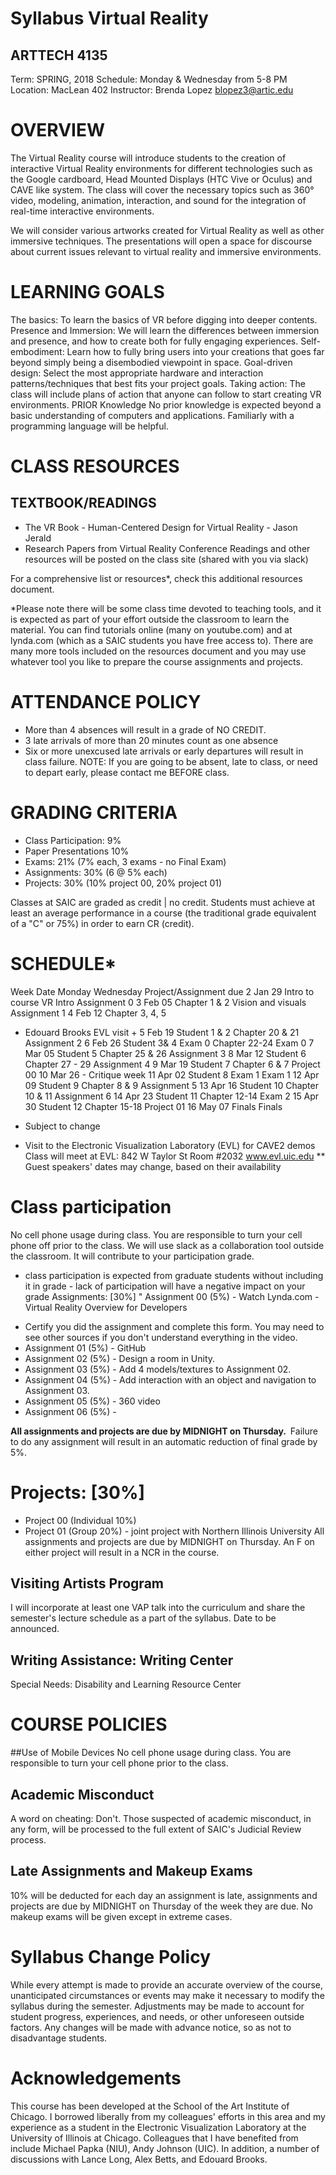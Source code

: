 # Syllabus Virtual Reality
## ARTTECH 4135
Term: SPRING, 2018
Schedule: Monday & Wednesday from 5-8 PM
Location: MacLean 402
Instructor: Brenda Lopez blopez3@artic.edu
 

# OVERVIEW
The Virtual Reality course will introduce students to the creation of interactive Virtual Reality environments for different technologies such as the Google cardboard, Head Mounted Displays (HTC Vive or Oculus) and CAVE like system. The class will cover the necessary topics such as 360° video, modeling, animation, interaction, and sound for the integration of real-time interactive environments. 

We will consider various artworks created for Virtual Reality as well as other immersive techniques. The presentations will open a space for discourse about current issues relevant to virtual reality and immersive environments.
 
# LEARNING GOALS
The basics: To learn the basics of VR before digging into deeper contents.
Presence and Immersion: We will learn the differences between immersion and presence, and how to create both for fully engaging experiences.
Self-embodiment: Learn how to fully bring users into your creations that goes far beyond simply being a disembodied viewpoint in space.
Goal-driven design: Select the most appropriate hardware and interaction patterns/techniques that best fits your project goals.
Taking action: The class will include plans of action that anyone can follow to start creating VR environments.
PRIOR Knowledge
No prior knowledge is expected beyond a basic understanding of computers and applications. Familiarly with a programming language will be helpful. 
 
# CLASS RESOURCES
## TEXTBOOK/READINGS
- The VR Book - Human-Centered Design for Virtual Reality - Jason Jerald 
- Research Papers from Virtual Reality Conference
Readings and other resources will be posted on the class site (shared with you via slack)

For a comprehensive list or resources*, check this additional resources document.

*Please note there will be some class time devoted to teaching tools, and it is expected as part of your effort outside the classroom to learn the material. You can find tutorials online (many on youtube.com) and at lynda.com (which as a SAIC students you have free access to). There are many more tools included on the resources document and you may use whatever tool you like to prepare the course assignments and projects.

# ATTENDANCE POLICY
- More than 4 absences will result in a grade of NO CREDIT.
- 3 late arrivals of more than 20 minutes count as one absence
- Six or more unexcused late arrivals or early departures will result in class failure.
NOTE: If you are going to be absent, late to class, or need to depart early, please contact me BEFORE class.

# GRADING CRITERIA
- Class Participation: 9% 
- Paper Presentations 10% 
- Exams: 21% (7% each, 3 exams - no Final Exam) 
- Assignments: 30% (6 @ 5% each) 
- Projects: 30% (10% project 00, 20% project 01)

Classes at SAIC are graded as credit | no credit. 
Students must achieve at least an average performance in a course (the traditional grade equivalent of a "C" or 75%) in order to earn CR (credit).  

# SCHEDULE* 
Week	Date	Monday	Wednesday	Project/Assignment due
2	Jan 29	Intro to course	VR Intro	Assignment 0
3	Feb 05	Chapter 1 & 2	Vision and visuals	Assignment 1
4	Feb 12	Chapter 3, 4, 5
- Edouard Brooks	EVL visit +	
5	Feb 19	Student 1 & 2	Chapter 20 & 21	Assignment 2
6	Feb 26	Student 3& 4
	Exam 0
Chapter 22-24	Exam 0
7	Mar 05	Student 5	Chapter 25 & 26	Assignment 3
8	Mar 12	Student 6	Chapter 27 - 29	Assignment 4
9	Mar 19	Student 7	Chapter 6 & 7	Project 00
10	Mar 26	-		Critique week
11	Apr 02	Student 8	Exam 1	Exam 1
12	Apr 09	Student 9	Chapter 8 & 9	Assignment 5
13	Apr 16	Student 10	Chapter 10 & 11	Assignment 6
14	Apr 23	Student 11	Chapter 12-14	Exam 2
15	Apr 30	Student 12	Chapter 15-18	Project 01
16	May 07	Finals	Finals	

* Subject to change	
+ Visit to the Electronic Visualization Laboratory (EVL) for CAVE2 demos 
  Class will meet at EVL: 842 W Taylor St Room #2032   www.evl.uic.edu
** Guest speakers' dates may change, based on their availability

# Class participation
No cell phone usage during class. You are responsible to turn your cell phone off prior to the class. We will use slack as a collaboration tool outside the classroom. It will contribute to your participation grade. 
* class participation is expected from graduate students without including it in grade - lack of participation will have a negative impact on your grade 
Assignments: [30%] 
"	Assignment 00 (5%) - Watch Lynda.com - Virtual Reality Overview for Developers 
- Certify you did the assignment and complete this form. You may need to see other sources if you don't understand everything in the video. 
- Assignment 01 (5%) - GitHub 
- Assignment 02 (5%) - Design a room in Unity. 
- Assignment 03 (5%) - Add 4 models/textures to Assignment 02. 
- Assignment 04 (5%) - Add interaction with an object and navigation to Assignment 03.
- Assignment 05 (5%) - 360 video
- Assignment 06 (5%) -  

**All assignments and projects are due by MIDNIGHT on Thursday. **
Failure to do any assignment will result in an automatic reduction of final grade by 5%. 

# Projects: [30%] 
- Project 00 (Individual 10%)
- Project 01 (Group 20%) - joint project with Northern Illinois University
All assignments and projects are due by MIDNIGHT on Thursday. 
An F on either project will result in a NCR in the course.

## Visiting Artists Program
I will incorporate at least one VAP talk into the curriculum and share the semester's lecture schedule as a part of the syllabus. Date to be announced.

## Writing Assistance: Writing Center
Special Needs: Disability and Learning Resource Center

# COURSE POLICIES
##Use of Mobile Devices 
No cell phone usage during class. You are responsible to turn your cell phone prior to the class. 

## Academic Misconduct 
A word on cheating: Don't. Those suspected of academic misconduct, in any form, will be processed to the full extent of SAIC's Judicial Review process. 

## Late Assignments and Makeup Exams 
10% will be deducted for each day an assignment is late, assignments and projects are due by MIDNIGHT on 
Thursday of the week they are due. No makeup exams will be given except in extreme cases. 

# Syllabus Change Policy 
While every attempt is made to provide an accurate overview of the course, unanticipated circumstances or events may make it necessary to modify the syllabus during the semester. Adjustments may be made to account for student progress, experiences, and needs, or other unforeseen outside factors. Any changes will be made with advance notice, so as not to disadvantage students. 

# Acknowledgements 
This course has been developed at the School of the Art Institute of Chicago. I borrowed liberally from my colleagues' efforts in this area and my experience as a student in the Electronic Visualization Laboratory at the University of Illinois at Chicago. Colleagues that I have benefited from include Michael Papka (NIU), Andy Johnson (UIC). In addition, a number of discussions with Lance Long, Alex Betts, and Edouard Brooks. 
